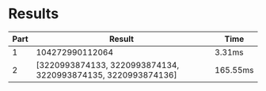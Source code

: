 # Results

| Part | Result | Time |
| --- | --- | --- |
| 1 | 104272990112064 | 3.31ms |
| 2 | [3220993874133, 3220993874134, 3220993874135, 3220993874136] | 165.55ms |
